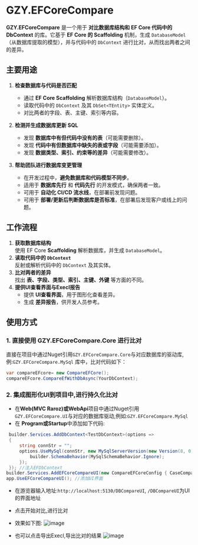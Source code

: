 # GZY.EFCoreCompare

**GZY.EFCoreCompare** 是一个用于 **对比数据库结构和 EF Core 代码中的 DbContext** 的库。它基于 **EF Core 的 Scaffolding** 机制，生成 `DatabaseModel`（从数据库提取的模型），并与代码中的 `DbContext` 进行比对，从而找出两者之间的差异。

## 主要用途
1. **检查数据库与代码是否匹配**  
   - 通过 **EF Core Scaffolding** 解析数据库结构（`DatabaseModel`）。  
   - 读取代码中的 `DbContext` 及其 `DbSet<TEntity>` 实体定义。  
   - 对比两者的字段、表、主键、索引等内容。  

2. **检测并生成数据库更新 SQL**  
   - 发现 **数据库中有但代码中没有的表**（可能需要删除）。  
   - 发现 **代码中有但数据库中缺失的表或字段**（可能需要添加）。  
   - 发现 **数据类型、索引、约束等的差异**（可能需要修改）。

3. **帮助团队进行数据库变更管理**  
   - 在开发过程中，**避免数据库和代码模型不同步**。  
   - 适用于 **数据库先行** 和 **代码先行** 的开发模式，确保两者一致。  
   - 可用于 **自动化 CI/CD 流水线**，在部署前发现问题。
   - 可用于 **部署/更新后判断数据库是否标准**，在部署后发现客户或线上的问题。

## 工作流程
1. **获取数据库结构**  
   使用 EF Core **Scaffolding** 解析数据库，并生成 `DatabaseModel`。  
2. **读取代码中的 `DbContext`**  
   反射或解析代码中的 `DbContext` 及其实体。  
3. **比对两者的差异**  
   找出 **表、字段、类型、索引、主键、外键** 等方面的不同。  
4. **提供UI查看界面与Execl报告**  
   - 提供 **UI查看界面**，用于图形化查看差异。  
   - 生成 **差异报告**，供开发人员参考。
  
## 使用方式
### **1. 直接使用 GZY.EFCoreCompare.Core 进行比对**
直接在项目中通过Nuget引用`GZY.EFCoreCompare.Core`与对应数据库的驱动库,例:`GZY.EFCoreCompare.MySql` 库中，比对代码如下：
```csharp
var compareEFcore= new CompareEFCore();
compareEFcore.CompareEfWithDbAsync(YourDbContext);
```
### **2. 集成图形化UI到项目中,进行持久化比对**
- 在**Web(MVC Raroz)或WebApi**项目中通过Nuget引用`GZY.EFCoreCompare.UI`与对应的数据库驱动,例如:`GZY.EFCoreCompare.MySql` 
- 在 **Program或Startup**中添加如下代码:
```csharp
 builder.Services.AddDbContext<TestDbContext>(options =>
 {
     string connStr = "";
     options.UseMySql(connStr, new MySqlServerVersion(new Version(8, 0, 20)), builder => {
         builder.SchemaBehavior(MySqlSchemaBehavior.Ignore);
     });
 }); //注入EFDbContext
builder.Services.AddEFCoreCompareUI(new CompareEFCoreConfig { CaseComparer=StringComparer.CurrentCultureIgnoreCase}); //需放在AddDbContext之后
app.UseEFCoreCompareUI(); //添加UI界面
```
- 在游览器输入地址:```http://localhost:5130/DBCompareUI```, ```/DBCompareUI```为UI的界面地址
- 点击开始对比,进行比对
- 效果如下图:
  ![image](https://github.com/user-attachments/assets/fe53ac85-2a78-4314-aee8-22243465f9ad)

- 也可以点击导出Execl,导出比对的结果
  ![image](https://github.com/user-attachments/assets/53431641-50e3-4b09-8b3e-5c544b834c71)

  

